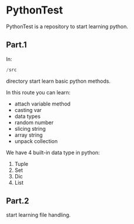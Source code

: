 # PythonTest

PythonTest is a repository to start learning python.
<br/>

## Part.1

In:

```py
/src
 ```

directory start learn basic python methods.

In this route you can learn:

<ul>
    <li>attach variable method</li>
    <li>casting var</li>
    <li>data types</li>
    <li>random number</li>
    <li>slicing string</li>
    <li>array string</li>
    <li>unpack collection</li>
</ul>

We have 4 built-in data type in python:

<ol>
<li>Tuple</li>
<li>Set</li>
<li>Dic</li>
<li>List</li>
</ol>

## Part.2

start learning file handling.
